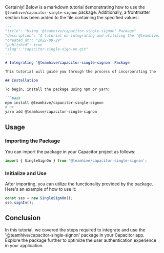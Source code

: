 Certainly! Below is a markdown tutorial demonstrating how to use the `@teamhive/capacitor-single-signon` package. Additionally, a frontmatter section has been added to the file containing the specified values:

```markdown
---
"title": "Using '@teamhive/capacitor-single-signon' Package"
"description": "A tutorial on integrating and utilizing the '@teamhive/capacitor-single-signon' package for Capacitor apps"
"created_at": "2022-09-29"
"published": true
"slug": "capacitor-single-sign-on.git"
---

# Integrating '@teamhive/capacitor-single-signon' Package

This tutorial will guide you through the process of incorporating the '@teamhive/capacitor-single-signon' package into your Capacitor project.

## Installation

To begin, install the package using npm or yarn:

```bash
npm install @teamhive/capacitor-single-signon
# or
yarn add @teamhive/capacitor-single-signon
```

## Usage

### Importing the Package

You can import the package in your Capacitor project as follows:

```typescript
import { SingleSignOn } from '@teamhive/capacitor-single-signon';
```

### Initialize and Use

After importing, you can utilize the functionality provided by the package. Here's an example of how to use it:

```typescript
const sso = new SingleSignOn();
sso.signIn();
```

## Conclusion

In this tutorial, we covered the steps required to integrate and use the '@teamhive/capacitor-single-signon' package in your Capacitor app. Explore the package further to optimize the user authentication experience in your application.
```
```